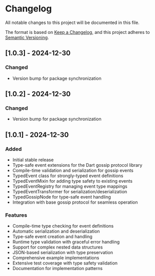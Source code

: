 # Changelog

All notable changes to this project will be documented in this file.

The format is based on [Keep a Changelog](https://keepachangelog.com/en/1.0.0/),
and this project adheres to [Semantic Versioning](https://semver.org/spec/v2.0.0.html).

## [1.0.3] - 2024-12-30

### Changed
- Version bump for package synchronization

## [1.0.2] - 2024-12-30

### Changed
- Version bump for package synchronization

## [1.0.1] - 2024-12-30

### Added
- Initial stable release
- Type-safe event extensions for the Dart gossip protocol library
- Compile-time validation and serialization for gossip events
- TypedEvent class for strongly-typed event definitions
- TypedEventMixin for adding type safety to existing events
- TypedEventRegistry for managing event type mappings
- TypedEventTransformer for serialization/deserialization
- TypedGossipNode for type-safe event handling
- Integration with base gossip protocol for seamless operation

### Features
- Compile-time type checking for event definitions
- Automatic serialization and deserialization
- Type-safe event creation and handling
- Runtime type validation with graceful error handling
- Support for complex nested data structures
- JSON-based serialization with type preservation
- Comprehensive example implementations
- Extensive test coverage with type safety validation
- Documentation for implementation patterns
